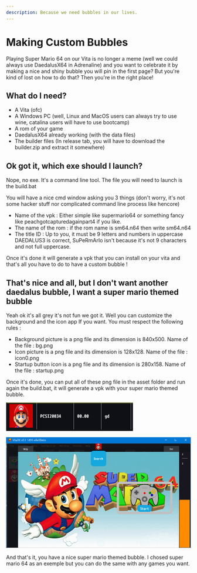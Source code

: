 ```yaml
---
description: Because we need bubbles in our lives.
---
```


# Making Custom Bubbles

Playing Super Mario 64 on our Vita is no longer a meme \(well we could always use DaedalusX64 in Adrenaline\) and you want to celebrate it by making a nice and shiny bubble you will pin in the first page? But you're kind of lost on how to do that? Then you're in the right place! 

## What do I need?

* A Vita \(ofc\)
* A Windows PC \(well, Linux and MacOS users can always try to use wine, catalina users will have to use bootcamp\)
* A rom of your game
* DaedalusX64 already working \(with the data files\)
* The builder files \(In release tab, you will have to download the builder.zip and extract it somewhere\)

## Ok got it, which exe should I launch?

Nope, no exe. It's a command line tool. The file you will need to launch is the build.bat

You will have a nice cmd window asking you 3 things \(don't worry, it's not some hacker stuff nor complicated command line process like hencore\)  


* Name of the vpk : Either simple like supermario64 or something fancy like peachgotcapturedagainpart4 if you like.
* The name of the rom : if the rom name is sm64.n64 then write sm64.n64
* The title ID : Up to you, it must be 9 letters and numbers in uppercase DAEDALUS3 is correct, SuPeRmArIo isn't because it's not 9 characters and not full uppercase.

Once it's done it will generate a vpk that you can install on your vita and that's all you have to do to have a custom bubble !  


## That's nice and all, but I don't want another daedalus bubble, I want a super mario themed bubble

Yeah ok it's all grey it's not fun we got it. Well you can customize the background and the icon app If you want. You must respect the following rules :

* Background picture is a png file and its dimension is 840x500. Name of the file : bg.png
* Icon picture is a png file and its dimension is 128x128. Name of the file : icon0.png
* Startup button icon is a png file and its dimension is 280x158. Name of the file : startup.png

Once it's done, you can put all of these png file in the asset folder and run again the build.bat, it will generate a vpk with your super mario themed bubble.

![Oh a Mario head](../.gitbook/assets/image.png)



![No vita? No problem, vita3K exist](../.gitbook/assets/image%20%283%29.png)

And that's it, you have a nice super mario themed bubble. I chosed super mario 64 as an exemple but you can do the same with any games you want.  
  


